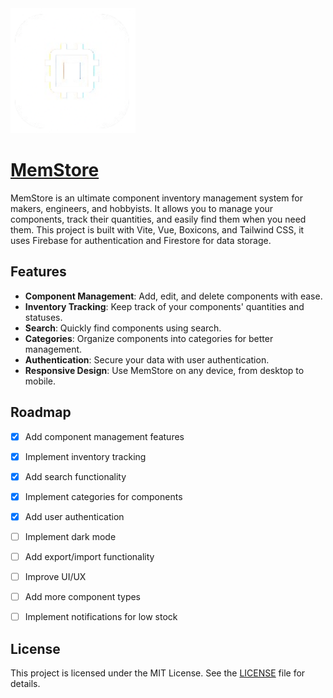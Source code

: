<img src="./public/MemStore-White.png" alt="MemStore Logo" width="200"/>

# [MemStore](https://memstore.vercel.app/)

MemStore is an ultimate component inventory management system for makers, engineers, and hobbyists. It allows you to manage your components, track their quantities, and easily find them when you need them. This project is built with Vite, Vue, Boxicons, and Tailwind CSS, it uses Firebase for authentication and Firestore for data storage.

## Features
- **Component Management**: Add, edit, and delete components with ease.
- **Inventory Tracking**: Keep track of your components' quantities and statuses.
- **Search**: Quickly find components using search.
- **Categories**: Organize components into categories for better management.
- **Authentication**: Secure your data with user authentication.
- **Responsive Design**: Use MemStore on any device, from desktop to mobile.

## Roadmap
- [x] Add component management features
- [x] Implement inventory tracking
- [x] Add search functionality
- [x] Implement categories for components
- [x] Add user authentication
- [ ] Implement dark mode
- [ ] Add export/import functionality
- [ ] Improve UI/UX
- [ ] Add more component types
- [ ] Implement notifications for low stock


## License
This project is licensed under the MIT License. See the [LICENSE](./LICENSE) file for details.
